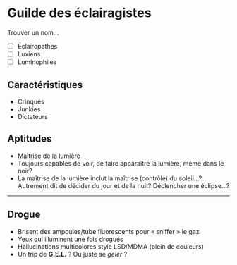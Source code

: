 # Guilde des éclairagistes

Trouver un nom...

- [ ] Éclairopathes
- [ ] Luxiens
- [ ] Luminophiles

## Caractéristiques
- Crinqués
- Junkies
- Dictateurs

## Aptitudes
- Maîtrise de la lumière
- Toujours capables de voir, de faire apparaître la lumière, même dans le noir?
- La maîtrise de la lumière inclut la maîtrise (contrôle) du soleil...? Autrement dit de décider du jour et de la nuit? Déclencher une éclipse...?

---

## Drogue
- Brisent des ampoules/tube fluorescents pour « sniffer » le gaz
- Yeux qui illuminent une fois drogués
- Hallucinations multicolores style LSD/MDMA (plein de couleurs)
- Un trip de **G.E.L.** ? Ou juste se *geler* ?

